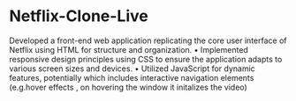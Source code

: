 # Netflix-Clone-Live
Developed a front-end web application replicating the core user interface of Netflix using HTML for structure and
organization.
• Implemented responsive design principles using CSS to ensure the application adapts to various screen sizes and
devices.
• Utilized JavaScript for dynamic features, potentially which includes interactive navigation elements (e.g.hover
effects , on hovering the window it initalizes the video)
